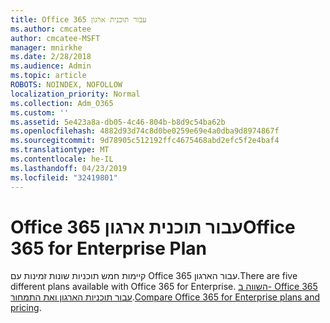 ```yaml
---
title: Office 365 עבור תוכנית ארגון
ms.author: cmcatee
author: cmcatee-MSFT
manager: mnirkhe
ms.date: 2/28/2018
ms.audience: Admin
ms.topic: article
ROBOTS: NOINDEX, NOFOLLOW
localization_priority: Normal
ms.collection: Adm_O365
ms.custom: ''
ms.assetid: 5e423a8a-db05-4c46-804b-b8d9c54ba62b
ms.openlocfilehash: 4882d93d74c8d0be0259e69e4a0dba9d8974867f
ms.sourcegitcommit: 9d78905c512192ffc4675468abd2efc5f2e4baf4
ms.translationtype: MT
ms.contentlocale: he-IL
ms.lasthandoff: 04/23/2019
ms.locfileid: "32419801"
---
```

# <a name="office-365-for-enterprise-plan"></a><span data-ttu-id="42ffc-102">Office 365 עבור תוכנית ארגון</span><span class="sxs-lookup"><span data-stu-id="42ffc-102">Office 365 for Enterprise Plan</span></span>

<span data-ttu-id="42ffc-103">קיימות חמש תוכניות שונות זמינות עם Office 365 עבור הארגון.</span><span class="sxs-lookup"><span data-stu-id="42ffc-103">There are five different plans available with Office 365 for Enterprise.</span></span> <span data-ttu-id="42ffc-104">[השווה ב- Office 365 עבור תוכניות הארגון ואת התמחור](https://products.office.com/business/compare-more-office-365-for-business-plans).</span><span class="sxs-lookup"><span data-stu-id="42ffc-104">[Compare Office 365 for Enterprise plans and pricing](https://products.office.com/business/compare-more-office-365-for-business-plans).</span></span>
  

